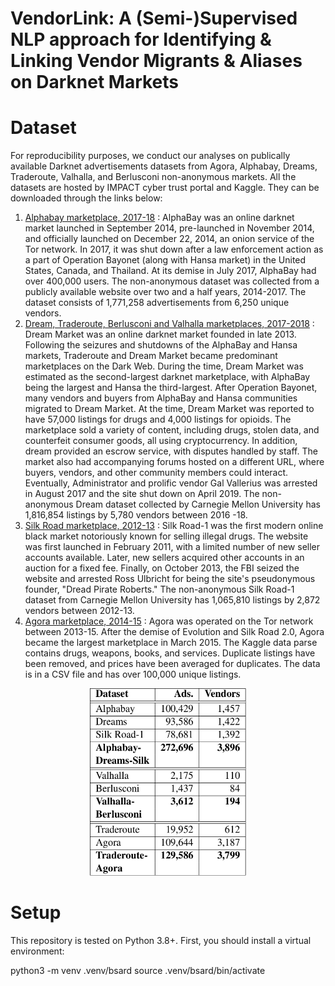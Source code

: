 # VendorLink: A (Semi-)Supervised NLP approach for Identifying & Linking Vendor Migrants & Aliases on Darknet Markets

# Dataset
For reproducibility purposes, we conduct our analyses on publically available Darknet advertisements datasets from Agora, Alphabay, Dreams, Traderoute, Valhalla, and Berlusconi non-anonymous markets. All the datasets are hosted by IMPACT cyber trust portal and Kaggle. They can be downloaded through the links below:

1) [Alphabay marketplace, 2017-18](https://github.com/user/repo/blob/branch/other_file.md) : AlphaBay was an online darknet market launched in September 2014, pre-launched in November 2014, and officially launched on December 22, 2014, an onion service of the Tor network. In 2017, it was shut down after a law enforcement action as a part of Operation Bayonet (along with Hansa market) in the United States, Canada, and Thailand. At its demise in July 2017, AlphaBay had over 400,000 users. The non-anonymous dataset was collected from a publicly available website over two and a half years, 2014-2017. The dataset consists of 1,771,258 advertisements from 6,250 unique vendors.
2) [Dream, Traderoute, Berlusconi and Valhalla marketplaces, 2017-2018](http://dx.doi.org/10.23721/116/1503879) : Dream Market was an online darknet market founded in late 2013. Following the seizures and shutdowns of the AlphaBay and Hansa markets, Traderoute and Dream Market became predominant marketplaces on the Dark Web. During the time, Dream Market was estimated as the second-largest darknet marketplace, with AlphaBay being the largest and Hansa the third-largest. After Operation Bayonet, many vendors and buyers from AlphaBay and Hansa communities migrated to Dream Market. At the time, Dream Market was reported to have 57,000 listings for drugs and 4,000 listings for opioids. The marketplace sold a variety of content, including drugs, stolen data, and counterfeit consumer goods, all using cryptocurrency. In addition, dream provided an escrow service, with disputes handled by staff. The market also had accompanying forums hosted on a different URL, where buyers, vendors, and other community members could interact. Eventually, Administrator and prolific vendor Gal Vallerius was arrested in August 2017 and the site shut down on April 2019. The non-anonymous Dream dataset collected by Carnegie Mellon University has 1,816,854 listings by 5,780 vendors between 2016 -18.
3) [Silk Road marketplace, 2012-13](http://dx.doi.org/10.23721/116/1406256) : Silk Road-1 was the first modern online black market notoriously known for selling illegal drugs. The website was first launched in February 2011, with a limited number of new seller accounts available. Later, new sellers acquired other accounts in an auction for a fixed fee. Finally, on October 2013, the FBI seized the website and arrested Ross Ulbricht for being the site's pseudonymous founder, "Dread Pirate Roberts." The non-anonymous Silk Road-1 dataset from Carnegie Mellon University has 1,065,810 listings by 2,872 vendors between 2012-13.
4) [Agora marketplace, 2014-15](https://www.kaggle.com/datasets/philipjames11/dark-net-marketplace-drug-data-agora-20142015) : Agora was operated on the Tor network between 2013-15. After the demise of Evolution and Silk Road 2.0, Agora became the largest marketplace in March 2015. The Kaggle data parse contains drugs, weapons, books, and services. Duplicate listings have been removed, and prices have been averaged for duplicates. The data is in a CSV file and has over 100,000 unique listings.

<p align="center">
  <img src="/docs/Images/data.png" width="250" height="300">
</p>

# Setup
This repository is tested on Python 3.8+. First, you should install a virtual environment:

python3 -m venv .venv/bsard
source .venv/bsard/bin/activate
